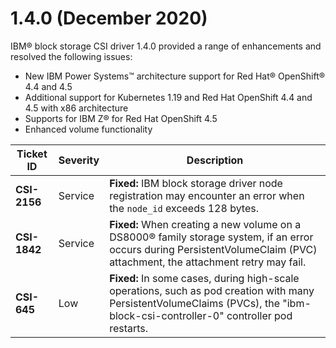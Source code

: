 # 1.4.0 (December 2020)

IBM® block storage CSI driver 1.4.0 provided a range of enhancements and resolved the following issues:

-   New IBM Power Systems™ architecture support for Red Hat® OpenShift® 4.4 and 4.5
-   Additional support for Kubernetes 1.19 and Red Hat OpenShift 4.4 and 4.5 with x86 architecture
-   Supports for IBM Z® for Red Hat OpenShift 4.5
-   Enhanced volume functionality

|Ticket ID|Severity|Description|
|---------|--------|-----------|
|**CSI-2156**|Service|**Fixed:** IBM block storage driver node registration may encounter an error when the `node_id` exceeds 128 bytes.|
|**CSI-1842**|Service|**Fixed:** When creating a new volume on a DS8000® family storage system, if an error occurs during PersistentVolumeClaim (PVC) attachment, the attachment retry may fail.|
|**CSI-645**|Low|**Fixed:** In some cases, during high-scale operations, such as pod creation with many PersistentVolumeClaims (PVCs), the "ibm-block-csi-controller-0" controller pod restarts.|


